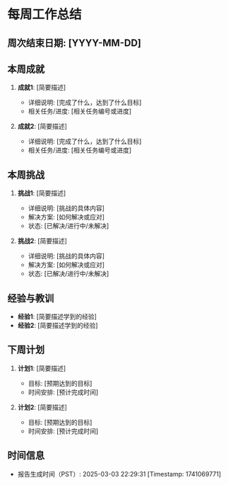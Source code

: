 # 每周工作总结

## 周次结束日期: [YYYY-MM-DD]

## 本周成就
1. **成就1**: [简要描述]
   - 详细说明: [完成了什么，达到了什么目标]
   - 相关任务/进度: [相关任务编号或进度]

2. **成就2**: [简要描述]
   - 详细说明: [完成了什么，达到了什么目标]
   - 相关任务/进度: [相关任务编号或进度]

## 本周挑战
1. **挑战1**: [简要描述]
   - 详细说明: [挑战的具体内容]
   - 解决方案: [如何解决或应对]
   - 状态: [已解决/进行中/未解决]

2. **挑战2**: [简要描述]
   - 详细说明: [挑战的具体内容]
   - 解决方案: [如何解决或应对]
   - 状态: [已解决/进行中/未解决]

## 经验与教训
- **经验1**: [简要描述学到的经验]
- **经验2**: [简要描述学到的经验]

## 下周计划
1. **计划1**: [简要描述]
   - 目标: [预期达到的目标]
   - 时间安排: [预计完成时间]

2. **计划2**: [简要描述]
   - 目标: [预期达到的目标]
   - 时间安排: [预计完成时间]

## 时间信息
- 报告生成时间（PST）: 2025-03-03 22:29:31 [Timestamp: 1741069771]

<!-- 模板最后更新时间（PST）: 2023-12-06 15:50:10 --> 